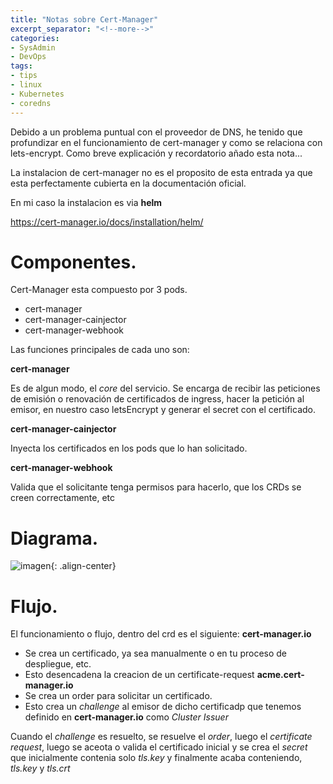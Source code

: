 ```yaml
---
title: "Notas sobre Cert-Manager"
excerpt_separator: "<!--more-->"
categories:
- SysAdmin
- DevOps
tags:
- tips
- linux
- Kubernetes
- coredns
---
```

Debido a un problema puntual con el proveedor de DNS, he tenido que profundizar en el funcionamiento de cert-manager y como se relaciona con lets-encrypt. Como breve explicación y recordatorio añado esta nota...
<!--more-->

La instalacion de cert-manager no es el proposito de esta entrada ya que esta perfectamente cubierta en la documentación oficial.

En mi caso la instalacion es via **helm**

https://cert-manager.io/docs/installation/helm/


# Componentes.

Cert-Manager esta compuesto por 3 pods.
- cert-manager
- cert-manager-cainjector
- cert-manager-webhook

Las funciones principales de cada uno son:

**cert-manager**

Es de algun modo, el *core* del servicio. Se encarga de recibir las peticiones de emisión o renovación de certificados de ingress, hacer la petición al emisor, en nuestro caso letsEncrypt y generar el secret con el certificado.

**cert-manager-cainjector**

Inyecta los certificados en los pods que lo han solicitado.

**cert-manager-webhook**

Valida que el solicitante tenga permisos para hacerlo, que los CRDs se creen correctamente, etc

# Diagrama.

![imagen]({{'https://malambra.github.io/docs/images/certManager.jpg'|absolute_url}}){: .align-center}

# Flujo.

El funcionamiento o flujo, dentro del crd es el siguiente:
**cert-manager.io**
- Se crea un certificado, ya sea manualmente o en tu proceso de despliegue, etc.
- Esto desencadena la creacion de un certificate-request
**acme.cert-manager.io**
- Se crea un order para solicitar un certificado.
- Esto crea un *challenge* al emisor de dicho certificadp que tenemos definido en **cert-manager.io** como *Cluster Issuer*

Cuando el *challenge* es resuelto, se resuelve el *order*, luego el *certificate request*, luego se aceota o valida el certificado inicial y se crea el *secret* que inicialmente contenia solo *tls.key* y finalmente acaba conteniendo, *tls.key* y *tls.crt*